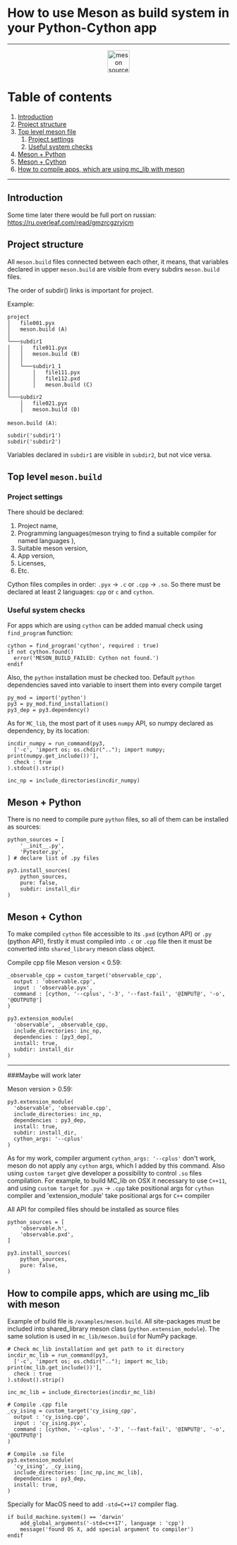 # How to use Meson as build system in your Python-Cython app

----------

<p align="center">
    <a href="https://mesonbuild.com/index.html">
    <img width="50" 
         height="50" 
         src="https://mesonbuild.com/assets/images/meson_logo.png" alt="meson source">
    </a>
</p>

# Table of contents

1. [Introduction](#introduction)
2. [Project structure](#paragraph1)
3. [Top level meson file](#paragraph2)
    1. [Project settings](#subparagraph21)
    2. [Useful system checks](#subparagraph22)
4. [Meson + Python](#paragraph3)
5. [Meson + Cython](#paragraph4)
5. [How to compile apps, which are using mc_lib with meson](#paragraph5)

---------
## <a name="introduction"></a> Introduction 

Some time later there would be full port on russian: https://ru.overleaf.com/read/gmzrcgzryjcm


## <a name="paragraph1"></a> Project structure 

All `meson.build` files connected between each other, it means,
that variables declared in upper `meson.build` are visible
from every subdirs `meson.build` files.

The order of subdir() links is important for project. 

Example:
```
project
│   file001.pyx
│   meson.build (A) 
│   
└───subdir1
│   │   file011.pyx
│   │   meson.build (B)
│   │
│   └───subdir1_1
│       │   file111.pyx
│       │   file112.pxd
│       │   meson.build (C)
│   
└───subdir2
    │   file021.pyx
    │   meson.build (D)
```

`meson.build (A)`:

```meson
subdir('subdir1')
subdir('subdir2')
```
Variables declared in `subdir1` are visible in `subdir2`, but not vice versa.


## <a name="paragraph2"></a> Top level `meson.build`


### <a name="subparagraph21"></a> Project settings 
There should be declared:
1. Project name,
2. Programming languages(meson trying to find a suitable compiler for named languages ),
3. Suitable meson version,
4. App version,
5. Licenses,
6. Etc.

Cython files compiles in order: `.pyx` &rarr; `.c` or `.cpp` &rarr; `.so`.
So there must be declared at least 2 languages: `cpp` or `c` and `cython`.


### <a name="subparagraph22"></a> Useful system checks 
For apps which are using `cython` can be added manual check
using `find_program` function:
```meson
cython = find_program('cython', required : true)
if not cython.found()
  error('MESON_BUILD_FAILED: Cython not found.')
endif
```

Also, the `python` installation must be checked too. 
Default `python` dependencies saved into variable
to insert them into every compile target
```meson
py_mod = import('python')
py3 = py_mod.find_installation()
py3_dep = py3.dependency()
```
As for `MC_lib`, the most part of it uses `numpy` API,
so numpy declared as dependency, by its location:
```meson
incdir_numpy = run_command(py3,
  ['-c', 'import os; os.chdir(".."); import numpy; print(numpy.get_include())'],
  check : true
).stdout().strip()

inc_np = include_directories(incdir_numpy)
```


## <a name="paragraph3"></a> Meson + Python 
There is no need to compile pure `python` files,
so all of them can be installed as sources:
```meson
python_sources = [
    '__init__.py',
    'Pytester.py',
] # declare list of .py files

py3.install_sources(
    python_sources,
    pure: false,
    subdir: install_dir
)
```


## <a name="paragraph4"></a> Meson + Cython 
To make compiled `cython` file accessible
to its `.pxd` (cython API) or `.py` (python API), firstly
it must compiled into `.c` or `.cpp` file then 
it must be converted into `shared_library` meson class object.

Compile cpp file
Meson version < 0.59:
```meson
_observable_cpp = custom_target('observable_cpp',
  output : 'observable.cpp',
  input : 'observable.pyx',
  command : [cython, '--cplus', '-3', '--fast-fail', '@INPUT@', '-o', '@OUTPUT@']
)

py3.extension_module(
  'observable', _observable_cpp,
  include_directories: inc_np,
  dependencies : [py3_dep],
  install: true,
  subdir: install_dir
)
```
---------

###Maybe will work later

Meson version > 0.59:

```meson
py3.extension_module(
  'observable', 'observable.cpp',
  include_directories: inc_np,
  dependencies : py3_dep,
  install: true,
  subdir: install_dir,
  cython_args: '--cplus'
)
```

As for my work, compiler argument  `cython_args: '--cplus'`
don't work, meson do not apply any `cython` args, which I added
by this command. Also using `custom target` give developer a possibility
to control `.so` files compilation. For example, to build 
MC_lib on OSX it necessary to use `C++11`, and using `custom target`
for `.pyx` &rarr; `.cpp` take positional args for `cython` compiler and
'extension_module' take positional args for `C++` compiler


All API for compiled files should be installed as source files
```meson
python_sources = [
    'observable.h',
    'observable.pxd',
]

py3.install_sources(
    python_sources,
    pure: false,
)
```

## <a name="paragraph4"></a> How to compile apps, which are using mc_lib with meson

Example of build file is  `/examples/meson.build`. All site-packages must be included
into shared_library meson class (`python.extension_module`).
The same solution is used in `mc_lib/meson.build` for NumPy package.

```meson
# Check mc_lib installation and get path to it directory
incdir_mc_lib = run_command(py3,
  ['-c', 'import os; os.chdir(".."); import mc_lib; print(mc_lib.get_include())'],
  check : true
).stdout().strip()

inc_mc_lib = include_directories(incdir_mc_lib)

# Compile .cpp file
_cy_ising = custom_target('cy_ising_cpp',
  output : 'cy_ising.cpp',
  input : 'cy_ising.pyx',
  command : [cython, '--cplus', '-3', '--fast-fail', '@INPUT@', '-o', '@OUTPUT@']
)

# Compile .so file
py3.extension_module(
  'cy_ising', _cy_ising,
  include_directories: [inc_np,inc_mc_lib],
  dependencies : py3_dep,
  install: true,
)
```

Specially for MacOS need to add `-std=C++17` compiler flag.
```meson
if build_machine.system() == 'darwin'
    add_global_arguments('-std=c++17', language : 'cpp')
    message('found OS X, add special argument to compiler')
endif
```


